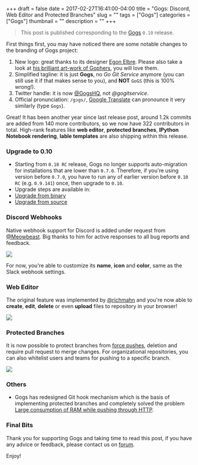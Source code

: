 +++ 
draft = false
date = 2017-02-27T16:41:00-04:00
title = "Gogs: Discord, Web Editor and Protected Branches"
slug = "" 
tags = ["Gogs"]
categories = ["Gogs"]
thumbnail = "<no value>"
description = ""
+++

> This post is published corresponding to the [Gogs](https://gogs.io) `0.10` release.

First things first, you may have noticed there are some notable changes to the branding of Gogs project:

1. New logo: great thanks to its designer [Egon Elbre](https://twitter.com/egonelbre). Please also take a look at [his brilliant art-work of Gophers](https://github.com/egonelbre/gophers), you will love them.
2. Simplified tagline: it is just **Gogs**, no _Go Git Service_ anymore (you can still use it if that makes sense to you), and **NOT** `GoGS` (this is 100% wrong!).
3. Twitter handle: it is now [@GogsHQ](https://twitter.com/gogshq), not _@gogitservice_.
4. Official pronunciation: `/gɔgs/`, [Google Translate](translate.google.com) can pronounce it very similarly (type `Gogs`).

Great! It has been another year since last release post, around 1.2k commits are added from 140 more contributors, so we now have 322 contributors in total. High-rank features like **web editor**, **protected branches**, **IPython Notebook rendering**, **lable templates** are also shipping within this release.

### Upgrade to 0.10

- Starting from `0.10 RC` release, Gogs no longer supports auto-migration for installations that are lower than `0.7.0`. Therefore, if you're using version before `0.7.0`, you have to run any of earlier version before `0.10 RC` (e.g. `0.9.141`) once, then upgrade to `0.10`.
- Upgrade steps are available in:
 - [Upgrade from binary](https://gogs.io/docs/upgrade/upgrade_from_binary)
 - [Upgrade from source](https://gogs.io/docs/upgrade/upgrade_from_source)

### Discord Webhooks

Native webhook support for Discord is added under request from [@Meowbeast](https://github.com/Meowbeast). Big thanks to him for active responses to all bug reports and feedback.

![](/img/170227/Snip20170226_34.png)

For now, you're able to customize its **name**, **icon** and **color**, same as the Slack webhook settings.

### Web Editor

The original feature was implemented by [@richmahn](https://github.com/richmahn) and you're now able to **create**, **edit**, **delete** or even **upload** files to repository in your browser!

![](/img/170227/Snip20170226_36.png)

### Protected Branches

It is now possible to protect branches from [force pushes](http://stackoverflow.com/questions/10510462/force-git-push-to-overwrite-remote-files), deletion and require pull request to merge changes. For organizational repositories, you can also whitelist users and teams for pushing to a specific branch.

![](/img/170227/Snip20170226_37.png)

### Others

- Gogs has redesigned Git hook mechanism which is the basis of implementing protected branches and completely solved the problem [Large consumption of RAM while pushing through HTTP](https://github.com/gogits/gogs/issues/636).

### Final Bits

Thank you for supporting Gogs and taking time to read this post, if you have any advice or feedback, please contact us on [forum](https://discuss.gogs.io/).

Enjoy!